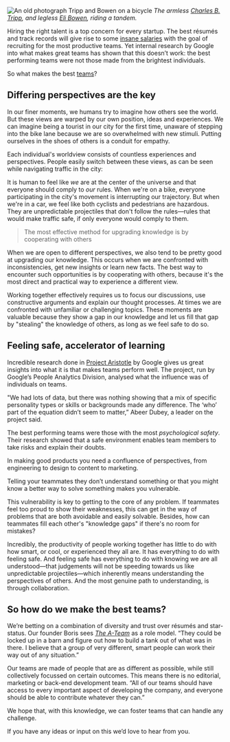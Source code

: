 ![An old photograph Tripp and Bowen on a bicycle](https://i.imgur.com/WFGVZKp.jpg)
*The armless [Charles B. Tripp](https://en.wikipedia.org/wiki/Charles_B._Tripp), and legless [Eli Bowen](https://en.wikipedia.org/wiki/Eli_Bowen), riding a tandem.*

Hiring the right talent is a top concern for every startup. The best résumés and track records will give rise to some [insane salaries](http://www.indeed.com/salary/q-Software-Engineer-l-Silicon-Valley,-CA.html) with the goal of recruiting for the most productive teams. Yet internal research by Google into what makes great teams has shown that this doesn’t work: the best performing teams were not those made from the brightest individuals.

So what makes the best [teams](http://image.slidesharecdn.com/aesculturecode2015-recruitmentcover-150405032249-conversion-gate01/95/how-to-grow-a-thriving-advisory-business-with-aes-international-67-638.jpg?cb=1429169440)?

## Differing perspectives are the key

In our finer moments, we humans try to imagine how others see the world. But these views are warped by our own position, ideas and experiences. We can imagine being a tourist in our city for the first time, unaware of stepping into the bike lane because we are so overwhelmed with new stimuli. Putting ourselves in the shoes of others is a conduit for empathy.

Each individual's worldview consists of countless experiences and perspectives. People easily switch between these views, as can be seen while navigating traffic in the city:

It is human to feel like *we* are at the center of the universe and that everyone should comply to *our* rules. When we're on a bike, everyone participating in the city's movement is interrupting our trajectory. But when we're in a car, we feel like both cyclists and pedestrians are hazardous. They are unpredictable projectiles that don't follow the rules—rules that would make traffic safe, if only everyone would comply to them.

> The most effective method for upgrading knowledge is by cooperating with others

When we are open to different perspectives, we also tend to be pretty good at upgrading our knowledge. This occurs when we are confronted with inconsistencies, get new insights or learn new facts. The best way to encounter such opportunities is by cooperating with others, because it's the most direct and practical way to experience a different view.

Working together effectively requires us to focus our discussions, use constructive arguments and explain our thought processes. At times we are confronted with unfamiliar or challenging topics. These moments are valuable because they show a gap in our knowledge and let us fill that gap by "stealing" the knowledge of others, as long as we feel safe to do so.          

## Feeling safe, accelerator of learning

Incredible research done in [Project Aristotle](http://www.nytimes.com/2016/02/28/magazine/what-google-learned-from-its-quest-to-build-the-perfect-team.html?_r=1) by Google gives us great insights into what it is that makes teams perform well. The project, run by Google’s People Analytics Division, analysed what the influence was of individuals on teams.

"We had lots of data, but there was nothing showing that a mix of specific personality types or skills or backgrounds made any difference. The ‘who’ part of the equation didn’t seem to matter,” Abeer Dubey, a leader on the project said.

The best performing teams were those with the most *psychological safety*. Their research showed that a safe environment enables team members to take risks and explain their doubts.

In making good products you need a confluence of perspectives, from engineering to design to content to marketing.

Telling your teammates they don’t understand something or that you might know a better way to solve something makes you vulnerable.

This vulnerability is key to getting to the core of any problem. If teammates feel too proud to show their weaknesses, this can get in the way of problems that are both avoidable and easily solvable. Besides, how can teammates fill each other's "knowledge gaps" if there's no room for mistakes?

Incredibly, the productivity of people working together has little to do with how smart, or cool, or experienced they all are. It has everything to do with feeling safe. And feeling safe has everything to do with knowing we are all understood—that judgements will not be speeding towards us like unpredictable projectiles—which inherently means understanding the perspectives of others. And the most genuine path to understanding, is through collaboration.

## So how do we make the best teams?

We’re betting on a combination of diversity and trust over résumés and star-status. Our founder Boris sees [*The A-Team*](http://mentalfloss.com/article/55922/20-things-you-might-not-know-about-team) as a role model. “They could be locked up in a barn and figure out how to build a tank out of what was in there. I believe that a group of very different, smart people can work their way out of any situation.”

Our teams are made of people that are as different as possible, while still collectively focussed on certain outcomes. This means there is no editorial, marketing or back-end development team. “All of our teams should have access to every important aspect of developing the company, and everyone should be able to contribute whatever they can.”

We hope that, with this knowledge, we can foster teams that can handle any challenge.

If you have any ideas or input on this we’d love to hear from you.
